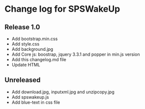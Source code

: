 # Change log for SPSWakeUp

## Release 1.0

* Add bootstrap.min.css
* Add style.css
* Add background.jpg
* Add Core js: boostrap, jquery 3.3.1 and popper in min.js version
* Add this changelog.md file
* Update HTML

## Unreleased

* Add download.jpg, inputxml.jpg and unzipcopy.jpg
* Add spswakeup.js
* Add blue-text in css file
